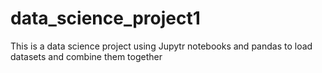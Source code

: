 # data_science_project1
This is a data science project using Jupytr notebooks and pandas to load datasets and combine them together
